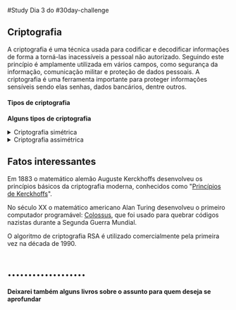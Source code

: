 #Study
Dia 3 do #30day-challenge

## **Criptografia**

A criptografia é uma técnica usada para codificar e decodificar informações de forma a torná-las inacessíveis a pessoal não autorizado. Seguindo este princípio é amplamente utilizada em vários campos, como segurança da informação, comunicação militar e proteção de dados pessoais. 
A criptografia é uma ferramenta importante para proteger informações sensíveis sendo elas senhas, dados bancários, dentre outros.



#### **Tipos de criptografia**

**Alguns tipos de criptografia**

<details><summary>Criptografia simétrica</summary>
<p>

A criptografia simétrica é um tipo de criptografia em que o mesmo chave é usado tanto para codificar quanto para decodificar a informação. É chamada de "simétrica" porque a mesma chave é usada para ambas as operações.

A criptografia simétrica é rápida e eficiente, o que a torna adequada para a criptografia de grandes quantidades de dados. No entanto, o principal problema é que a chave precisa ser compartilhada com o receptor da informação, o que pode ser arriscado se a chave cair em mãos erradas. Além disso, a chave deve ser trocada regularmente para manter a segurança da informação.

Um exemplo de criptografia simétrica é o [AES (Advanced Encryption Standard)](https://cryptoid.com.br/criptografia/aes-padrao-de-criptografia-avancado-o-que-e-e-como-funciona/), que é um padrão amplamente utilizado para criptografia de dados. O AES é considerado seguro e é usado em muitos sistemas de segurança, como o SSL(Secure Sockets Layer) e o TLS (Transport Layer Security).

Um exemplo prático de criptografia simétrica seria o uso de uma chave para criptografar e decriptografar arquivos em um dispositivo de armazenamento, como um pen drive. Imagine que você tem um pen drive com arquivos confidenciais e quer protegê-los de outras pessoas. Você pode usar a criptografia simétrica para codificar esses arquivos, usando uma chave que você escolhe. Em seguida, basta usar a mesma chave para decriptografar os arquivos quando precisar acessá-los. Dessa forma, somente as pessoas que possuem a chave poderão acessar os arquivos criptografados.

</p>
</details>

<details><summary>Criptografia assimétrica</summary>
<p>

A criptografia assimétrica é um tipo de criptografia em que são usadas duas chaves diferentes, uma chave pública para codificar a informação e uma chave privada para decodificá-la. É chamada de "**assimétrica**" porque as chaves são diferentes e cada uma possui a sua própria função.

A criptografia assimétrica é mais segura que a criptografia simétrica, pois a chave privada pode ser mantida em segredo por algo e/ou alguém. Isso significa que  se a chave pública for comprometida a informação continuará segura, pois será necessária a chave privada para decodificá-la. No entanto, a criptografia assimétrica é mais lenta e menos eficiente que a criptografia simétrica, o que a torna menos adequada para criptografia de grandes quantidades de dados.

Um exemplo de criptografia assimétrica é o [RSA (Rivest-Shamir-Adleman)](https://hackingnaweb.com/criptografia/entendendo-algoritmo-rsa-de-verdade/), que é um dos algoritmos mais populares e amplamente utilizados. O RSA também é utilizado em sistemas de comunicação, como o SSL (Secure Sockets Layer) e o TLS (Transport Layer Security).

</p>
</details>

## **Fatos interessantes**

Em 1883 o matemático alemão Auguste Kerckhoffs desenvolveu os princípios básicos da criptografia moderna, conhecidos como "[Princípios de Kerckhoffs](http://criptografiaexplicada.blogspot.com/2011/10/principios-de-kerckhoff.html)".

No século XX o matemático americano Alan Turing desenvolveu o primeiro computador programável: [Colossus](https://www.britannica.com/technology/Colossus-computer), que foi usado para quebrar códigos nazistas durante a Segunda Guerra Mundial.

O algoritmo de criptografia RSA é utilizado comercialmente pela primeira vez na década de 1990.

# ...................

**Deixarei também alguns livros sobre o assunto para quem deseja se aprofundar**
